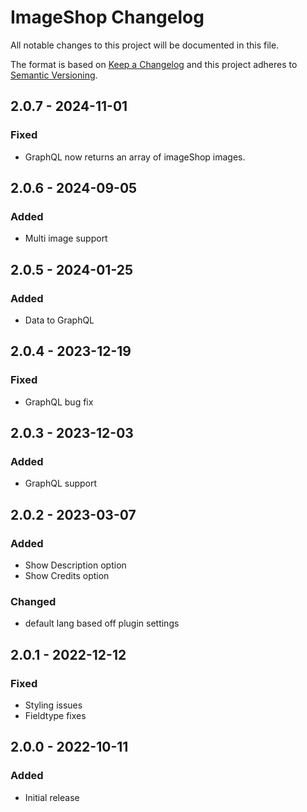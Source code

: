 # ImageShop Changelog

All notable changes to this project will be documented in this file.

The format is based on [Keep a Changelog](http://keepachangelog.com/) and this project adheres to [Semantic Versioning](http://semver.org/).

## 2.0.7 - 2024-11-01
### Fixed
- GraphQL now returns an array of imageShop images.

## 2.0.6 - 2024-09-05
### Added
- Multi image support

## 2.0.5 - 2024-01-25
### Added
- Data to GraphQL

## 2.0.4 - 2023-12-19
### Fixed
- GraphQL bug fix

## 2.0.3 - 2023-12-03
### Added
- GraphQL support

## 2.0.2 - 2023-03-07
### Added
- Show Description option
- Show Credits option

### Changed
- default lang based off plugin settings

## 2.0.1 - 2022-12-12
### Fixed
- Styling issues
- Fieldtype fixes

## 2.0.0 - 2022-10-11
### Added
- Initial release
